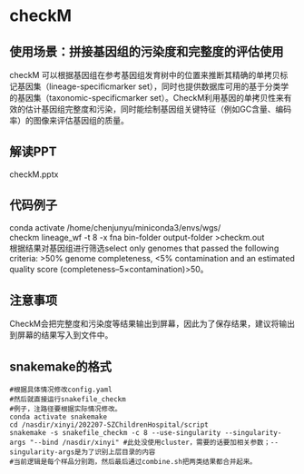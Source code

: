 # checkM

## 使用场景：拼接基因组的污染度和完整度的评估使用
checkM 可以根据基因组在参考基因组发育树中的位置来推断其精确的单拷贝标记基因集（lineage-specificmarker set），同时也提供数据库可用的基于分类学的基因集（taxonomic-specificmarker set）。CheckM利用基因的单拷贝性来有效的估计基因组完整度和污染，同时能绘制基因组关键特征（例如GC含量、编码率）的图像来评估基因组的质量。

## 解读PPT
checkM.pptx

## 代码例子
conda activate /home/chenjunyu/miniconda3/envs/wgs/ <br>
checkm lineage_wf -t 8 -x fna bin-folder output-folder >checkm.out <br>
根据结果对基因组进行筛选select only genomes that passed the following criteria: >50% genome completeness, <5% contamination and an estimated quality score (completeness–5×contamination)>50。<br>
## 注意事项
CheckM会把完整度和污染度等结果输出到屏幕，因此为了保存结果，建议将输出到屏幕的结果写入到文件中。

## snakemake的格式
```
#根据具体情况修改config.yaml
#然后就直接运行snakefile_checkm
#例子，注路径要根据实际情况修改。
conda activate snakemake
cd /nasdir/xinyi/202207-SZChildrenHospital/script
snakemake -s snakefile_checkm -c 8 --use-singularity --singularity-args "--bind /nasdir/xinyi" #此处没使用cluster，需要的话要加相关参数；--singularity-args是为了识别上层目录的内容
#当前逻辑是每个样品分别跑，然后最后通过combine.sh把两类结果都合并起来。
```